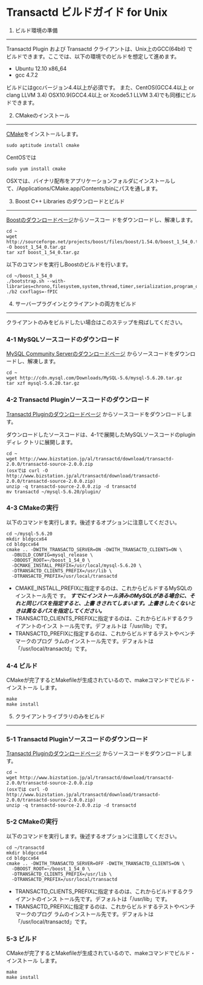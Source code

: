 Transactd ビルドガイド for Unix
============================================================

1. ビルド環境の準備
------------------------------------------------------------
Transactd Plugin および Transactd クライアントは、Unix上のGCC(64bit)
でビルドできます。ここでは、以下の環境でのビルドを想定して進めます。

* Ubuntu 12.10 x86_64
* gcc 4.7.2

ビルドにはgccバージョン4.4以上が必須です。
また、CentOS(GCC4.4以上 or clang LLVM 3.4) OSX10.9(GCC4.4以上 or Xcode5.1 LLVM 3.4)でも同様にビルドできます。</p>


2. CMakeのインストール
------------------------------------------------------------
[CMake](http://www.cmake.org)をインストールします。
```
sudo aptitude install cmake
```

CentOSでは
```
sudo yum install cmake
```
OSXでは、バイナリ配布をアプリケーションフォルダにインストールして、/Applications/CMake.app/Contents/binにパスを通します。

3. Boost C++ Libraries のダウンロードとビルド
------------------------------------------------------------
[Boostのダウンロードページ](http://www.boost.org/users/download )からソースコー
ドをダウンロードし、解凍します。
```
cd ~
wget http://sourceforge.net/projects/boost/files/boost/1.54.0/boost_1_54_0.tar.gz/download -O boost_1_54_0.tar.gz
tar xzf boost_1_54_0.tar.gz
```

以下のコマンドを実行しBoostのビルドを行います。
```
cd ~/boost_1_54_0
./bootstrap.sh --with-libraries=chrono,filesystem,system,thread,timer,serialization,program_options
./b2 cxxflags=-fPIC
```


4. サーバープラグインとクライアントの両方をビルド
------------------------------------------------------------
クライアントのみをビルドしたい場合はこのステップを飛ばしてください。

### 4-1 MySQLソースコードのダウンロード
[MySQL Community Serverのダウンロードページ](http://dev.mysql.com/downloads/mysql)
からソースコードをダウンロードし、解凍します。
```
cd ~
wget http://cdn.mysql.com/Downloads/MySQL-5.6/mysql-5.6.20.tar.gz
tar xzf mysql-5.6.20.tar.gz
```


### 4-2 Transactd Pluginソースコードのダウンロード
[Transactd Pluginのダウンロードページ](http://www.bizstation.jp/al/transactd/download/index.asp)
からソースコードをダウンロードします。

ダウンロードしたソースコードは、4-1で展開したMySQLソースコードのpluginディレ
クトリに展開します。
```
cd ~
wget http://www.bizstation.jp/al/transactd/download/transactd-2.0.0/transactd-source-2.0.0.zip
(osxでは curl -O http://www.bizstation.jp/al/transactd/download/transactd-2.0.0/transactd-source-2.0.0.zip)
unzip -q transactd-source-2.0.0.zip -d transactd
mv transactd ~/mysql-5.6.20/plugin/
```


### 4-3 CMakeの実行
以下のコマンドを実行します。後述するオプションに注意してください。
```
cd ~/mysql-5.6.20
mkdir bldgccx64
cd bldgccx64
cmake .. -DWITH_TRANSACTD_SERVER=ON -DWITH_TRANSACTD_CLIENTS=ON \
  -DBUILD_CONFIG=mysql_release \
  -DBOOST_ROOT=~/boost_1_54_0 \
  -DCMAKE_INSTALL_PREFIX=/usr/local/mysql-5.6.20 \
  -DTRANSACTD_CLIENTS_PREFIX=/usr/lib \
  -DTRANSACTD_PREFIX=/usr/local/transactd
```
* CMAKE_INSTALL_PREFIXに指定するのは、これからビルドするMySQLのインストール先で
  す。
  ***すでにインストール済みのMySQLがある場合に、それと同じパスを指定すると、上書
  きされてしまいます。上書きしたくないときは異なるパスを指定してください。***
* TRANSACTD_CLIENTS_PREFIXに指定するのは、これからビルドするクライアントのインス
  トール先です。デフォルトは「/usr/lib」です。
* TRANSACTD_PREFIXに指定するのは、これからビルドするテストやベンチマークのプログ
  ラムのインストール先です。デフォルトは「/usr/local/transactd」です。


### 4-4 ビルド
CMakeが完了するとMakefileが生成されているので、makeコマンドでビルド・インストール
します。
```
make
make install
```



5. クライアントライブラリのみをビルド
------------------------------------------------------------
### 5-1 Transactd Pluginソースコードのダウンロード
[Transactd Pluginのダウンロードページ](http://www.bizstation.jp/al/transactd/download/index.asp)
からソースコードをダウンロードします。
```
cd ~
wget http://www.bizstation.jp/al/transactd/download/transactd-2.0.0/transactd-source-2.0.0.zip
(osxでは curl -O http://www.bizstation.jp/al/transactd/download/transactd-2.0.0/transactd-source-2.0.0.zip)
unzip -q transactd-source-2.0.0.zip -d transactd
```

### 5-2 CMakeの実行
以下のコマンドを実行します。後述するオプションに注意してください。
```
cd ~/transactd
mkdir bldgccx64
cd bldgccx64
cmake .. -DWITH_TRANSACTD_SERVER=OFF -DWITH_TRANSACTD_CLIENTS=ON \
  -DBOOST_ROOT=~/boost_1_54_0 \
  -DTRANSACTD_CLIENTS_PREFIX=/usr/lib \
  -DTRANSACTD_PREFIX=/usr/local/transactd
```
* TRANSACTD_CLIENTS_PREFIXに指定するのは、これからビルドするクライアントのインス
  トール先です。デフォルトは「/usr/lib」です。
* TRANSACTD_PREFIXに指定するのは、これからビルドするテストやベンチマークのプログ
  ラムのインストール先です。デフォルトは「/usr/local/transactd」です。


### 5-3 ビルド
CMakeが完了するとMakefileが生成されているので、makeコマンドでビルド・インストール
します。
```
make
make install
```
